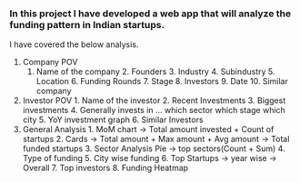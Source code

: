 ### In this project I have developed a web app that will analyze the funding pattern in Indian startups.

I have covered the below analysis.

1. Company POV
    1. Name of the company
        2. Founders
        3. Industry
        4. Subindustry
        5. Location
        6. Funding Rounds
        7. Stage
        8. Investors
        9. Date
        10. Similar company
2. Investor POV
        1. Name of the investor
        2. Recent Investments
        3. Biggest investments
        4. Generally invests in ...
               which sector
               which stage
               which city
        5. YoY investment graph
        6. Similar Investors
3. General Analysis
        1. MoM chart -> Total amount invested + Count of startups
        2. Cards -> Total amount + Max amount + Avg amount -> Total funded startups
        3. Sector Analysis Pie -> top sectors(Count + Sum) 
        4. Type of funding
        5. City wise funding
        6. Top Startups -> year wise -> Overall
        7. Top investors
        8. Funding Heatmap
